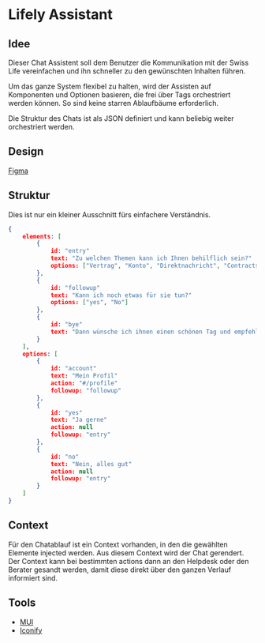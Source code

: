 # Lifely Assistant

## Idee

Dieser Chat Assistent soll dem Benutzer die Kommunikation mit der Swiss Life vereinfachen und ihn schneller zu den gewünschten Inhalten führen.

Um das ganze System flexibel zu halten, wird der Assisten auf Komponenten und Optionen basieren, die frei über Tags orchestriert werden können. So sind keine starren Ablaufbäume erforderlich.

Die Struktur des Chats ist als JSON definiert und kann beliebig weiter orchestriert werden.

## Design

[Figma](https://www.figma.com/file/ZWqSXBIXFZvT5rsMLJU3pc/Assistant)

## Struktur

Dies ist nur ein kleiner Ausschnitt fürs einfachere Verständnis.

```JSON
{
    elements: [
        {
            id: "entry"
            text: "Zu welchen Themen kann ich Ihnen behilflich sein?"
            options: ["Vertrag", "Konto", "Direktnachricht", "Contracts", "Documents", "certificate"]
        },
        {
            id: "followup"
            text: "Kann ich noch etwas für sie tun?"
            options: ["yes", "No"]
        },
        {
            id: "bye"
            text: "Dann wünsche ich ihnen einen schönen Tag und empfehlen sie mich doch weiter."
        }
    ],
    options: [
        {
            id: "account"
            text: "Mein Profil"
            action: "#/profile"
            followup: "followup"
        },
        {
            id: "yes"
            text: "Ja gerne"
            action: null
            followup: "entry"
        },
        {
            id: "no"
            text: "Nein, alles gut"
            action: null
            followup: "entry"
        }
    ]
}
```

## Context

Für den Chatablauf ist ein Context vorhanden, in den die gewählten Elemente injected werden. Aus diesem Context wird der Chat gerendert. Der Context kann bei bestimmten actions dann an den Helpdesk oder den Berater gesandt werden, damit diese direkt über den ganzen Verlauf informiert sind.

## Tools

- [MUI](https://mui.com/material-ui/)
- [Iconify](https://iconify.design/)
